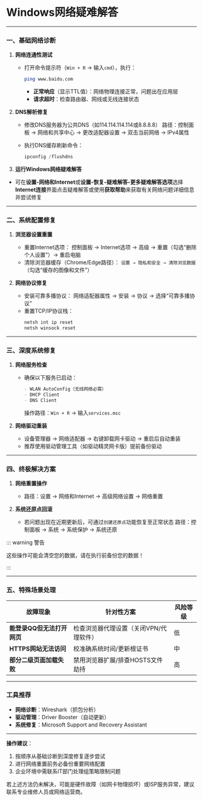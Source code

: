 # Windows网络疑难解答

---

### **一、基础网络诊断**

1. **网络连通性测试**
   
   - 打开命令提示符（`Win + R` → 输入`cmd`），执行：
     
     ```bash
     ping www.baidu.com
     ```
     
     - **正常响应**（显示TTL值）：网络物理连接正常，问题出在应用层
     - **请求超时**：检查路由器、网线或无线连接状态
2. **DNS解析修复**
   
   - 修改DNS服务器为公共DNS（如114.114.114.114或8.8.8.8）
     路径：控制面板 → 网络和共享中心 → 更改适配器设置 → 双击当前网络 → IPv4属性
   - 执行DNS缓存刷新命令：
     
     ```powershell
     ipconfig /flushdns
     ```
3. **运行Windows网络疑难解答**

- 可在**设置-网络和Internet**或**设置-恢复-疑难解答-更多疑难解答选项**选择**Internet连接**界面点击疑难解答或使用**获取帮助**来获取有关网络问题详细信息并尝试修复

---

### **二、系统配置修复**

1. **浏览器设置重置**
   
   - 重置Internet选项：
     控制面板 → Internet选项 → 高级 → 重置（勾选“删除个人设置”）→ 重启电脑
   - 清除浏览器缓存（Chrome/Edge路径）：
     `设置 → 隐私和安全 → 清除浏览数据`（勾选“缓存的图像和文件”）
2. **网络协议修复**
   
   - 安装可靠多播协议：
     网络适配器属性 → 安装 → 协议 → 选择“可靠多播协议”
   - 重置TCP/IP协议栈：
     ```cmd
     netsh int ip reset
     netsh winsock reset
     ```

---

### **三、深度系统修复**

1. **网络服务检查**
   
   - 确保以下服务已启动：
     ```markdown
     - WLAN AutoConfig（无线网络必需）
     - DHCP Client
     - DNS Client
     ```
     
     操作路径：`Win + R` → 输入`services.msc`
2. **网络驱动重装**
   
   - 设备管理器 → 网络适配器 → 右键卸载网卡驱动 → 重启后自动重装
   - 推荐使用驱动管理工具（如驱动精灵网卡版）提前备份驱动

---

### **四、终极解决方案**

1. **网络重置操作**
   
   - 路径：设置 → 网络和Internet → 高级网络设置 → 网络重置

2. **系统还原点回滚**
   
   - 若问题出现在近期更新后，可通过`创建还原点`功能恢复至正常状态
     路径：控制面板 → 系统 → 系统保护 → 系统还原

::: warning 警告

这些操作可能会清空您的数据，请在执行前备份您的数据！

::: 

---

### **五、特殊场景处理**

| 故障现象                  | 针对性方案                              | 风险等级 |
|---------------------------|---------------------------------------|----------|
| **能登录QQ但无法打开网页** | 检查浏览器代理设置（关闭VPN/代理软件） | 低       |
| **HTTPS网站无法访问**      | 校准确系统时间/更新根证书             | 中       |
| **部分二级页面加载失败**   | 禁用浏览器扩展/排查HOSTS文件劫持      | 高       |

---

### **工具推荐**

- **网络诊断**：Wireshark（抓包分析）
- **驱动管理**：Driver Booster（自动更新）
- **系统修复**：Microsoft Support and Recovery Assistant

---

**操作建议**：

1. 按顺序从基础诊断到深度修复逐步尝试
2. 进行网络重置前务必备份重要网络配置
3. 企业环境中需联系IT部门处理组策略限制问题

若上述方法仍未解决，可能是硬件故障（如网卡物理损坏）或ISP服务异常，建议联系专业维修人员或网络运营商。

